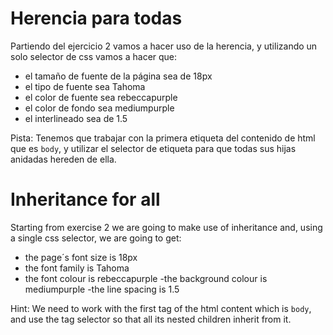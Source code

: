 # Herencia para todas

Partiendo del ejercicio 2 vamos a hacer uso de la herencia, y utilizando un solo selector de css vamos a hacer que:

- el tamaño de fuente de la página sea de 18px
- el tipo de fuente sea Tahoma
- el color de fuente sea rebeccapurple
- el color de fondo sea mediumpurple
- el interlineado sea de 1.5

Pista: Tenemos que trabajar con la primera etiqueta del contenido de html que es `body`, y utilizar el selector de etiqueta para que todas sus hijas anidadas hereden de ella.

# Inheritance for all

Starting from exercise 2 we are going to make use of inheritance and, using a single css selector, we are going to get:

- the page´s font size is 18px
- the font family is Tahoma
- the font colour is rebeccapurple
  -the background colour is mediumpurple
  -the line spacing is 1.5

Hint: We need to work with the first tag of the html content which is `body`, and use the tag selector so that all its nested children inherit from it.
